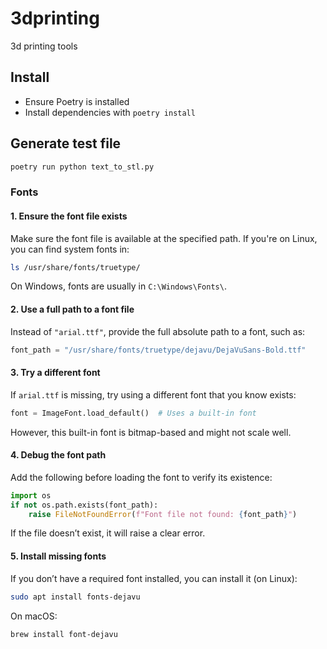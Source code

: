 # 3dprinting
3d printing tools

## Install

- Ensure Poetry is installed
- Install dependencies with `poetry install`

## Generate test file

```bash
poetry run python text_to_stl.py
```

### Fonts

#### **1. Ensure the font file exists**
Make sure the font file is available at the specified path. If you're on Linux, you can find system fonts in:
```sh
ls /usr/share/fonts/truetype/
```
On Windows, fonts are usually in `C:\Windows\Fonts\`.

#### **2. Use a full path to a font file**
Instead of `"arial.ttf"`, provide the full absolute path to a font, such as:
```python
font_path = "/usr/share/fonts/truetype/dejavu/DejaVuSans-Bold.ttf"
```

#### **3. Try a different font**
If `arial.ttf` is missing, try using a different font that you know exists:
```python
font = ImageFont.load_default()  # Uses a built-in font
```
However, this built-in font is bitmap-based and might not scale well.

#### **4. Debug the font path**
Add the following before loading the font to verify its existence:
```python
import os
if not os.path.exists(font_path):
    raise FileNotFoundError(f"Font file not found: {font_path}")
```
If the file doesn’t exist, it will raise a clear error.

#### **5. Install missing fonts**
If you don’t have a required font installed, you can install it (on Linux):
```sh
sudo apt install fonts-dejavu
```
On macOS:
```sh
brew install font-dejavu
```

